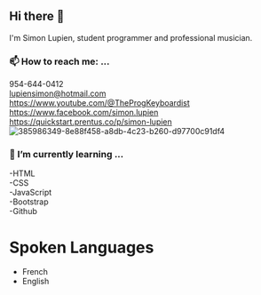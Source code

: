 ## Hi there 👋
I'm Simon Lupien, student programmer and professional musician.
### 📫 How to reach me: ...
954-644-0412<br/>
lupiensimon@hotmail.com<br/>
https://www.youtube.com/@TheProgKeyboardist<br/>
https://www.facebook.com/simon.lupien<br/>
https://quickstart.prentus.co/p/simon-lupien<br/>
![385986349-8e88f458-a8db-4c23-b260-d97700c91df4](https://github.com/user-attachments/assets/da6d8469-e26c-43a7-9102-d5584b988578)

### 🌱 I’m currently learning ...
-HTML<br/> 
-CSS<br/>
-JavaScript<br/>
-Bootstrap<br/>
-Github<br/>

# Spoken Languages
* French<br/>
* English<br/>



